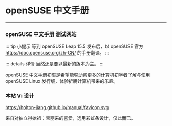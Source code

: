 # openSUSE 中文手册
---

### openSUSE 中文手册 测试网站

::: tip 小提示
等到 openSUSE Leap 15.5 发布后，以 openSUSE 官方 https://doc.opensuse.org/zh-CN/ 的手册翻译。
:::

::: details 详情
当然还是要以最新的版本为主。
:::

openSUSE 中文手册初衷是希望能够助帮更多的计算机初学者了解与使用 openSUSE Linux 发行版，体验折腾计算机带来的乐趣。

<!-- readme: collaborators,contributors -start -->
<!-- readme: collaborators,contributors -end -->

### 本站 Vi 设计

https://holton-jiang.github.io/manual/favicon.svg

来自对拍立得始祖：宝丽来的喜爱，选用彩虹条设计，仅此而已。
